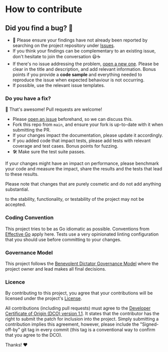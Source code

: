 # How to contribute

## Did you find a bug? 🐞

* 🔎 Please ensure your findings have not already been reported by searching on the project repository under [Issues](https://github.com/bytemare/workflows).
* If you think your findings can be complementary to an existing issue, don't hesitate to join the conversation 😃☕
* If there's no issue addressing the problem, [open a new one](https://github.com/bytemare/workflows/issues/new). Please be clear in the title and description, and add relevant information. Bonus points if you provide a **code sample** and everything needed to reproduce the issue when expected behaviour is not occurring.
* If possible, use the relevant issue templates.

### Do you have a fix?

🎉 That's awesome! Pull requests are welcome!

* Please [open an issue](https://github.com/bytemare/workflows) beforehand, so we can discuss this.
* Fork this repo from `main`, and ensure your fork is up-to-date with it when submitting the PR.
* If your changes impact the documentation, please update it accordingly.
* If you added code that impact tests, please add tests with relevant coverage and test cases. Bonus points for fuzzing.
* 🛠️ Make sure the test suite passes.

If your changes might have an impact on performance, please benchmark your code and measure the impact,
share the results and the tests that lead to these results.

Please note that changes that are purely cosmetic and do not add anything substantial.



to the stability, functionality, or testability of the project may not be accepted.

### Coding Convention

This project tries to be as Go idiomatic as possible. Conventions from [Effective Go](https://golang.org/doc/effective_go) apply here. Tests use a very opinionated linting configuration that you should use before committing to your changes.

### Governance Model

This project follows the [Benevolent Dictator Governance Model](http://oss-watch.ac.uk/resources/benevolentdictatorgovernancemodel) where the project owner and lead makes all final decisions.

### Licence

By contributing to this project, you agree that your contributions will be licensed under the project's [License](https://github.com/bytemare/workflows/blob/main/LICENSE).

All contributions (including pull requests) must agree to the [Developer Certificate of Origin (DCO) version 1.1](https://developercertificate.org).
It states that the contributor has the right to submit the patch for inclusion into the project.
Simply submitting a contribution implies this agreement, however, please include the "Signed-off-by" git tag in
every commit (this tag is a conventional way to confirm that you agree to the DCO).

Thanks! :heart:
